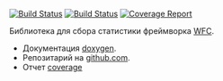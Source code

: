 [![Build Status](https://github.com/mambaru/wrtstat/workflows/C++%20CI/badge.svg?branch=master)](https://github.com/mambaru/wrtstat/tree/master)
[![Build Status](https://github.com/mambaru/wrtstat/workflows/C++%20CI/badge.svg?branch=mambaru)](https://github.com/mambaru/wrtstat/tree/mambaru)
[![Coverage Report](http://github.lan/cpp/wrtstat/badges/pre-release/coverage.svg)](http://github.lan/cpp/wrtstat/commits/pre-release)

Библиотека для сбора статистики фреймворка [WFC](https://github.com/mambaru/wfcroot).

* Документация [doxygen](https://mambaru.github.io/wrtstat/index.html).
* Репозитарий на [github.com](https://github.com/mambaru/wrtstat).
* Отчет [coverage](https://mambaru.github.io/wrtstat/cov-report/index.html)
